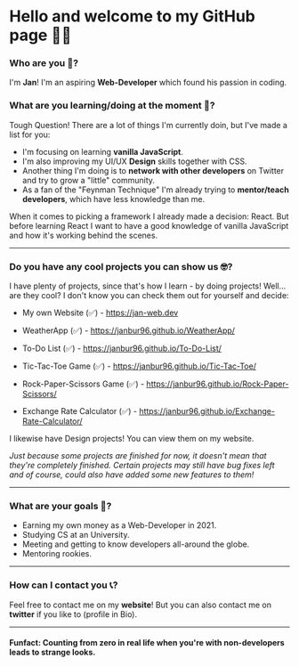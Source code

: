 # Hello and welcome to my GitHub page 👋🏼

### Who are you 🤨?

I'm __Jan__! I'm an aspiring __Web-Developer__ which found his passion in coding.

### What are you learning/doing at the moment 🧐?

Tough Question! There are a lot of things I'm currently doin, but I've made a list for you:

* I'm focusing on learning __vanilla JavaScript__. 
* I'm also improving my UI/UX __Design__ skills together with CSS.
* Another thing I'm doing is to __network with other developers__ on Twitter and try to grow a "little" community.
* As a fan of the "Feynman Technique" I'm already trying to __mentor/teach developers__, which have less knowledge than me.

When it comes to picking a framework I already made a decision: React. But before learning React I want to have a good knowledge of vanilla JavaScript and how it's working behind the scenes.

---

### Do you have any cool projects you can show us 🤓?

I have plenty of projects, since that's how I learn - by doing projects! Well... are they cool? I don't know you can check them out for yourself and decide:

* My own Website (✅) - https://jan-web.dev

* WeatherApp (✅) - https://janbur96.github.io/WeatherApp/
* To-Do List (✅) - https://janbur96.github.io/To-Do-List/
* Tic-Tac-Toe Game (✅) - https://janbur96.github.io/Tic-Tac-Toe/
* Rock-Paper-Scissors Game (✅) - https://janbur96.github.io/Rock-Paper-Scissors/
* Exchange Rate Calculator (✅) - https://janbur96.github.io/Exchange-Rate-Calculator/

I likewise have Design projects! You can view them on my website.

_Just because some projects are finished for now, it doesn't mean that they're completely finished. Certain projects may still have bug fixes left and of course, could also have added some new features to them!_

---

### What are your goals 🎯?

* Earning my own money as a Web-Developer in 2021.
* Studying CS at an University.
* Meeting and getting to know developers all-around the globe.
* Mentoring rookies.

---

### How can I contact you 📞?

Feel free to contact me on my __website__! But you can also contact me on __twitter__ if you like to (profile in Bio).

---


#### Funfact: Counting from zero in real life when you're with non-developers leads to strange looks.

<!--
**JanBur96/JanBur96** is a ✨ _special_ ✨ repository because its `README.md` (this file) appears on your GitHub profile.

Here are some ideas to get you started:

- 🔭 I’m currently working on ...
- 🌱 I’m currently learning ...
- 👯 I’m looking to collaborate on ...
- 🤔 I’m looking for help with ...
- 💬 Ask me about ...
- 📫 How to reach me: ...
- 😄 Pronouns: ...
- ⚡ Fun fact: ...
-->
